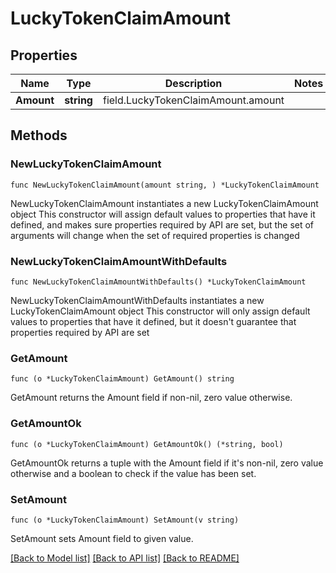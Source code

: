 # LuckyTokenClaimAmount

## Properties

Name | Type | Description | Notes
------------ | ------------- | ------------- | -------------
**Amount** | **string** | field.LuckyTokenClaimAmount.amount | 

## Methods

### NewLuckyTokenClaimAmount

`func NewLuckyTokenClaimAmount(amount string, ) *LuckyTokenClaimAmount`

NewLuckyTokenClaimAmount instantiates a new LuckyTokenClaimAmount object
This constructor will assign default values to properties that have it defined,
and makes sure properties required by API are set, but the set of arguments
will change when the set of required properties is changed

### NewLuckyTokenClaimAmountWithDefaults

`func NewLuckyTokenClaimAmountWithDefaults() *LuckyTokenClaimAmount`

NewLuckyTokenClaimAmountWithDefaults instantiates a new LuckyTokenClaimAmount object
This constructor will only assign default values to properties that have it defined,
but it doesn't guarantee that properties required by API are set

### GetAmount

`func (o *LuckyTokenClaimAmount) GetAmount() string`

GetAmount returns the Amount field if non-nil, zero value otherwise.

### GetAmountOk

`func (o *LuckyTokenClaimAmount) GetAmountOk() (*string, bool)`

GetAmountOk returns a tuple with the Amount field if it's non-nil, zero value otherwise
and a boolean to check if the value has been set.

### SetAmount

`func (o *LuckyTokenClaimAmount) SetAmount(v string)`

SetAmount sets Amount field to given value.



[[Back to Model list]](../README.md#documentation-for-models) [[Back to API list]](../README.md#documentation-for-api-endpoints) [[Back to README]](../README.md)


